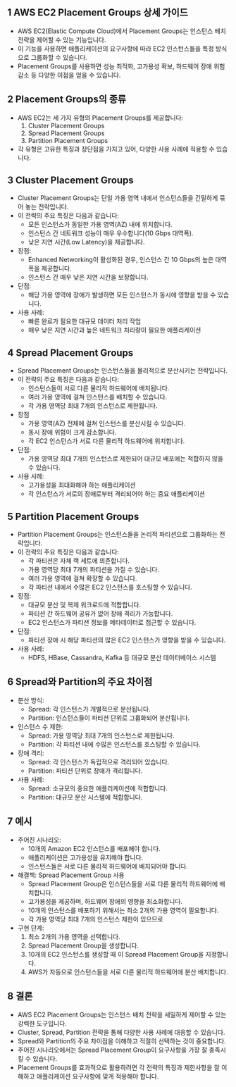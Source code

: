 ## 1 AWS EC2 Placement Groups 상세 가이드

- AWS EC2(Elastic Compute Cloud)에서 Placement Groups는 인스턴스 배치 전략을 제어할 수 있는 기능입니다.
- 이 기능을 사용하면 애플리케이션의 요구사항에 따라 EC2 인스턴스들을 특정 방식으로 그룹화할 수 있습니다.
- Placement Groups를 사용하면 성능 최적화, 고가용성 확보, 하드웨어 장애 위험 감소 등 다양한 이점을 얻을 수 있습니다.



## 2 Placement Groups의 종류

- AWS EC2는 세 가지 유형의 Placement Groups를 제공합니다:
	1. Cluster Placement Groups
	2. Spread Placement Groups
	3. Partition Placement Groups
- 각 유형은 고유한 특징과 장단점을 가지고 있어, 다양한 사용 사례에 적용할 수 있습니다.



## 3 Cluster Placement Groups

- Cluster Placement Groups는 단일 가용 영역 내에서 인스턴스들을 긴밀하게 묶어 놓는 전략입니다.
- 이 전략의 주요 특징은 다음과 같습니다:
	- 모든 인스턴스가 동일한 가용 영역(AZ) 내에 위치합니다.
	- 인스턴스 간 네트워크 성능이 매우 우수합니다(10 Gbps 대역폭).
	- 낮은 지연 시간(Low Latency)을 제공합니다.
- 장점:
	- Enhanced Networking이 활성화된 경우, 인스턴스 간 10 Gbps의 높은 대역폭을 제공합니다.
	- 인스턴스 간 매우 낮은 지연 시간을 보장합니다.
- 단점:
	- 해당 가용 영역에 장애가 발생하면 모든 인스턴스가 동시에 영향을 받을 수 있습니다.
- 사용 사례:
	- 빠른 완료가 필요한 대규모 데이터 처리 작업
	- 매우 낮은 지연 시간과 높은 네트워크 처리량이 필요한 애플리케이션



## 4 Spread Placement Groups

- Spread Placement Groups는 인스턴스들을 물리적으로 분산시키는 전략입니다.
- 이 전략의 주요 특징은 다음과 같습니다:
	- 인스턴스들이 서로 다른 물리적 하드웨어에 배치됩니다.
	- 여러 가용 영역에 걸쳐 인스턴스를 배치할 수 있습니다.
	- 각 가용 영역당 최대 7개의 인스턴스로 제한됩니다.
- 장점
	- 가용 영역(AZ) 전체에 걸쳐 인스턴스를 분산시킬 수 있습니다.
	- 동시 장애 위험이 크게 감소합니다.
	- 각 EC2 인스턴스가 서로 다른 물리적 하드웨어에 위치합니다.
- 단점:
	- 가용 영역당 최대 7개의 인스턴스로 제한되어 대규모 배포에는 적합하지 않을 수 있습니다.
- 사용 사례:
	- 고가용성을 최대화해야 하는 애플리케이션
	- 각 인스턴스가 서로의 장애로부터 격리되어야 하는 중요 애플리케이션



## 5 Partition Placement Groups

- Partition Placement Groups는 인스턴스들을 논리적 파티션으로 그룹화하는 전략입니다.
- 이 전략의 주요 특징은 다음과 같습니다:
	- 각 파티션은 자체 랙 세트에 의존합니다.
	- 가용 영역당 최대 7개의 파티션을 가질 수 있습니다.
	- 여러 가용 영역에 걸쳐 확장할 수 있습니다.
	- 각 파티션 내에서 수많은 EC2 인스턴스를 호스팅할 수 있습니다.
- 장점:
	- 대규모 분산 및 복제 워크로드에 적합합니다.
	- 파티션 간 하드웨어 공유가 없어 장애 격리가 가능합니다.
	- EC2 인스턴스가 파티션 정보를 메타데이터로 접근할 수 있습니다.
- 단점:
	- 파티션 장애 시 해당 파티션의 많은 EC2 인스턴스가 영향을 받을 수 있습니다.
- 사용 사례:
	- HDFS, HBase, Cassandra, Kafka 등 대규모 분산 데이터베이스 시스템



## 6 Spread와 Partition의 주요 차이점

- 분산 방식:
	- Spread: 각 인스턴스가 개별적으로 분산됩니다.
	- Partition: 인스턴스들이 파티션 단위로 그룹화되어 분산됩니다.
- 인스턴스 수 제한:
	- Spread: 가용 영역당 최대 7개의 인스턴스로 제한됩니다.
	- Partition: 각 파티션 내에 수많은 인스턴스를 호스팅할 수 있습니다.
- 장애 격리:
	- Spread: 각 인스턴스가 독립적으로 격리되어 있습니다.
	- Partition: 파티션 단위로 장애가 격리됩니다.
- 사용 사례:
	- Spread: 소규모의 중요한 애플리케이션에 적합합니다.
	- Partition: 대규모 분산 시스템에 적합합니다.



## 7 예시

- 주어진 시나리오:
	- 10개의 Amazon EC2 인스턴스를 배포해야 합니다.
	- 애플리케이션은 고가용성을 유지해야 합니다.
	- 인스턴스들은 서로 다른 물리적 하드웨어에 배치되어야 합니다.
- 해결책: Spread Placement Group 사용
	- Spread Placement Group은 인스턴스들을 서로 다른 물리적 하드웨어에 배치합니다.
	- 고가용성을 제공하며, 하드웨어 장애의 영향을 최소화합니다.
	- 10개의 인스턴스를 배포하기 위해서는 최소 2개의 가용 영역이 필요합니다.
	- 각 가용 영역당 최대 7개의 인스턴스 제한이 있으므로
- 구현 단계:
	1. 최소 2개의 가용 영역을 선택합니다.
	2. Spread Placement Group을 생성합니다.
	3. 10개의 EC2 인스턴스를 생성할 때 이 Spread Placement Group을 지정합니다.
	4. AWS가 자동으로 인스턴스들을 서로 다른 물리적 하드웨어에 분산 배치합니다.



## 8 결론

- AWS EC2 Placement Groups는 인스턴스 배치 전략을 세밀하게 제어할 수 있는 강력한 도구입니다.
- Cluster, Spread, Partition 전략을 통해 다양한 사용 사례에 대응할 수 있습니다.
- Spread와 Partition의 주요 차이점을 이해하고 적절히 선택하는 것이 중요합니다.
- 주어진 시나리오에서는 Spread Placement Group이 요구사항을 가장 잘 충족시킬 수 있습니다.
- Placement Groups를 효과적으로 활용하려면 각 전략의 특징과 제한사항을 잘 이해하고 애플리케이션 요구사항에 맞게 적용해야 합니다.